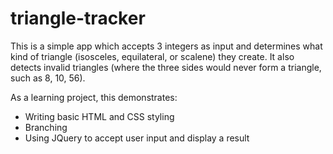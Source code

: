 triangle-tracker
================

This is a simple app which accepts 3 integers as input and determines what kind of triangle (isosceles, equilateral, or scalene) they create. It also detects invalid triangles (where the three sides would never form a triangle, such as 8, 10, 56).

As a learning project, this demonstrates:
* Writing basic HTML and CSS styling
* Branching
* Using JQuery to accept user input and display a result
